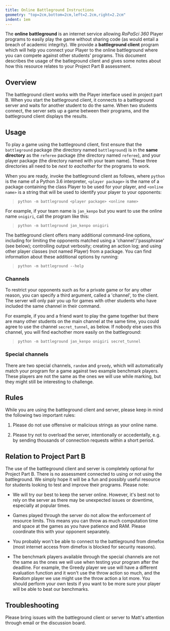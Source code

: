 ```yaml
---
title: Online Battleground Instructions
geometry: "top=2cm,bottom=2cm,left=2.2cm,right=2.2cm"
indent: 1em
---
```


The **online battleground** is an internet service allowing *RoPaSci 360*
Player programs to easily play the game without sharing code (as would
entail a breach of academic integrity).
We provide a **battleground client** program which will help you connect your
Player to the online battleground where you can compete against other
students' programs.
This document describes the usage of the batleground client and gives some
notes about how this resource relates to your Project Part B assessment.

## Overview

The battleground client works with the Player interface used in project part
B.
When you start the battleground client, it connects to a battleground server
and waits for another student to do the same. When two students connect, the
server sets up a game between their programs, and the battleground client
displays the results.

## Usage

To play a game using the battleground client, first ensure that the
`battleground` package (the directory named `battleground`) is in the
**same directory** as the `referee` package (the directory named `referee`),
and your player package (the directory named with your team name).
These three directories all need to be *next to eachother* for the programs
to work.

When you are ready, invoke the battleground client as follows, where
`python` is the name of a Python 3.6 interpreter, `<player package>` is
the name of a package containing the class Player to be used for your player,
and `<online name>` is a string that will be used to identify your player to
your opponents:

>     python -m battleground <player package> <online name>

For example, if your team name is `jan_kenpo` but you want to use the online
name `onigiri`, call the program like this:

>     python -m battleground jan_kenpo onigiri

The battleground client offers many additional command-line options,
including for limiting the opponents matched using a 'channel'/'passphrase'
(see below); controlling output verbosity; creating an action log; and using
other player classes (not named Player) from a package.
You can find information about these additional options by running:

>     python -m battleground --help

### Channels

To restrict your opponents such as for a private game or for any other
reason, you can specify a third argument, called a 'channel', to the client.
The server will only pair you up for games with other students who have
included the same channel in their command.

For example, if you and a friend want to play the game together but there are
many other students on the main channel at the same time, you could agree to
use the channel `secret_tunnel`, as below.
If nobody else uses this channel, you will find eachother more easily on the
battleground:

>     python -m battleground jan_kenpo onigiri secret_tunnel

### Special channels

There are two special channels, `random` and `greedy`, which will
automatically match your program for a game against two example benchmark
players. These players are not the same as the ones we will use while marking,
but they might still be interesting to challenge.

## Rules

While you are using the battleground client and server, please keep in mind the
following two important rules:

1. Please do not use offensive or malicious strings as your online name.

2. Please try not to overload the server, intentionally or accedentally, e.g.
by sending thousands of connection requests within a short period.

## Relation to Project Part B

The use of the battleground client and server is completely optional for
Project Part B. There is no assessment connected to using or not using the
battleground. We simply hope it will be a fun and possibly useful resource
for students looking to test and improve their programs. Please note:

* We will try our best to keep the server online. However, it's best not to
  rely on the server as there may be unexpected issues or downtime,
  especially at popular times.

* Games played through the server do not allow the enforcement of resource
  limits. This means you can throw as much computation time and space at the
  games as you have patience and RAM.  Please coordinate this with your
  opponent separately.

* You probably won't be able to connect to the battleground from dimefox
  (most internet access from dimefox is blocked for security reasons).

* The benchmark players available through the special channels are not
  the same as the ones we will use when testing your program after the
  deadline. For example, the Greedy player we use will have a different
  evaluation function and it won't use the throw action so much, and the
  Random player we use might use the throw action a lot more. You should
  perform your own tests if you want to be more sure your player will be
  able to beat our benchmarks.

## Troubleshooting

Please bring issues with the battleground client or server to Matt's
attention through email or the discussion board.
